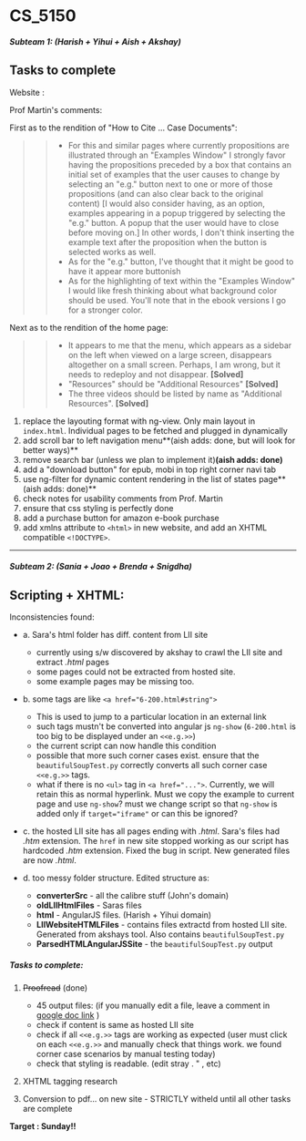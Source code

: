 # CS_5150
##### Subteam 1: (Harish + Yihui + Aish + Akshay)

Tasks to complete 
-----------------

Website :

Prof Martin's comments:

First as to the rendition of "How to Cite ... Case Documents":
>> * For this and similar pages where currently propositions are illustrated through an "Examples Window" I strongly favor having the propositions preceded by a box that contains an initial set of examples that the user causes to change by selecting an "e.g." button next to one or more of those propositions (and can also clear back to the original content)
[I would also consider having, as an option, examples appearing in a popup triggered by selecting the "e.g." button.  A popup that the user would have to close before moving on.] In other words, I don't think inserting the example text after the proposition when the button is selected works as well.
>> * As for the "e.g." button, I've thought that it might be good to have it appear more buttonish
>> * As for the highlighting of text within the "Examples Window" I would like fresh thinking about what background color should be used.  You'll note that in the ebook versions I go for a stronger color.

Next as to the rendition of the home page:
>> * It appears to me that the menu, which appears as a sidebar on the left when viewed on a large screen, disappears altogether on a small screen.  Perhaps, I am wrong, but it needs to redeploy and not disappear. **[Solved]**
>> * "Resources" should be "Additional Resources" **[Solved]**
>> * The three videos should be listed by name as "Additional Resources".  **[Solved]**

1. replace the layouting format with ng-view. Only main layout in `index.html`. Individual pages to be fetched and plugged in dynamically
2. add scroll bar to left navigation menu**(aish adds: done, but will look for better ways)**
3. remove search bar (unless we plan to implement it)**(aish adds: done)**
4. add a "download button" for epub, mobi in top right corner navi tab
5. use ng-filter for dynamic content rendering in the list of states page**(aish adds: done)**
6. check notes for usability comments from Prof. Martin
7. ensure that css styling is perfectly done
8. add a purchase button for amazon e-book purchase
9. add xmlns attribute to `<html>` in new website, and add an XHTML compatible `<!DOCTYPE>`. 

------------------

##### Subteam 2: (Sania + Joao + Brenda + Snigdha)

Scripting + XHTML:
------------------

Inconsistencies found:

* a. Sara's html folder has diff. content from LII site
   - currently using s/w discovered by akshay to crawl the LII site and extract *.html* pages
   - some pages could not be extracted from hosted site.
   - some example pages may be missing too.
* b. some tags are like `<a href="6-200.html#string">`
   - This is used to jump to a particular location in an external link
   - such tags mustn't be converted into angular js `ng-show` (`6-200.html` is too big to be displayed under an `<<e.g.>>`)
   - the current script can now handle this condition
   - possible that more such corner cases exist. ensure that the `beautifulSoupTest.py` correctly converts all such corner case `<<e.g.>>` tags.
   - what if there is no `<ul>` tag in `<a href="...">`. Currently, we will retain this as normal hyperlink. Must we copy the example to current page and use `ng-show`? must we change script so that `ng-show` is added only if `target="iframe"` or can this be ignored?

* c. the hosted LII site has all pages ending with *.html*. Sara's files had *.htm* extension. The `href` in new site stopped working as our script has hardcoded *.htm* extension. Fixed the bug in script. New generated files are now *.html*.

* d. too messy folder structure. Edited structure as:
   - **converterSrc** - all the calibre stuff (John's domain)
   - **oldLIIHtmlFiles** - Saras files
   - **html** - AngularJS files. (Harish + Yihui domain)
   - **LIIWebsiteHTMLFiles** - contains files extractd from hosted LII site. Generated from akshays tool. Also contains `beautifulSoupTest.py`
   - **ParsedHTMLAngularJSSite** - the `beautifulSoupTest.py` output

##### Tasks to complete:

1. ~~Proofread~~ (done)
   
   - 45 output files: 
    (if you manually edit a file, leave a comment in [google doc link](https://docs.google.com/document/d/1OQBlbDOuCzkb7qIepXyJuvxfE6vr9wXVmUYQcPm5fXA/edit?usp=sharing)
    )
   - check if content is same as hosted LII site
   - check if all `<<e.g.>>` tags are working as expected (user must click on each `<<e.g.>>` and manually check that things work. we found corner case scenarios by manual testing today)
   - check that styling is readable. (edit stray . " , etc)

2. XHTML tagging research
3. Conversion to pdf... on new site - STRICTLY witheld until all other tasks are complete

**Target : Sunday!!**
